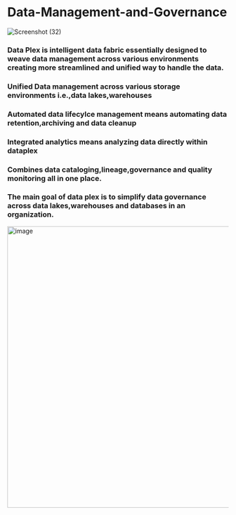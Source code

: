# Data-Management-and-Governance
![Screenshot (32)](https://github.com/user-attachments/assets/ec5d5caf-68fd-4a1d-9742-0b2a285f40aa)
### Data Plex is intelligent data fabric essentially designed to weave data management across various environments creating more streamlined and unified way to handle the data.
### Unified Data management across various storage environments i.e.,data lakes,warehouses 
### Automated data lifecylce management means automating data retention,archiving and data cleanup
### Integrated analytics means analyzing data directly within dataplex
### Combines data cataloging,lineage,governance and quality monitoring all in one place.
### The main goal of data plex is to simplify data governance across data lakes,warehouses and databases in an organization.
<img width="640" alt="image" src="https://github.com/user-attachments/assets/fd566da7-0e3c-4b79-b046-fce8bc5ac358" />



